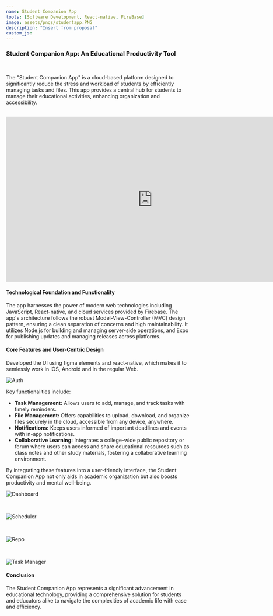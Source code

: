 ```yaml
---
name: Student Companion App
tools: [Software Development, React-native, FireBase]
image: assets/pngs/studentapp.PNG
description: "Insert from proposal"
custom_js: 
---
```



### Student Companion App: An Educational Productivity Tool

<br>

The "Student Companion App" is a cloud-based platform designed to significantly reduce the stress and workload of students by efficiently managing tasks and files. This app provides a central hub for students to manage their educational activities, enhancing organization and accessibility.

<br>

<iframe style="border: 1px solid rgba(0, 0, 0, 0.1);" width="800" height="450" src="https://www.figma.com/embed?embed_host=share&url=https%3A%2F%2Fwww.figma.com%2Fproto%2FWz3mCcQWMZ2bwIehV50OK6%2FLanding%3Fnode-id%3D17-46%26t%3DAIC9v5In6b0IUkJT-1" allowfullscreen></iframe>

<br>

#### Technological Foundation and Functionality

The app harnesses the power of modern web technologies including JavaScript, React-native, and cloud services provided by Firebase. The app's architecture follows the robust Model-View-Controller (MVC) design pattern, ensuring a clean separation of concerns and high maintainability. It utilizes Node.js for building and managing server-side operations, and Expo for publishing updates and managing releases across platforms.

#### Core Features and User-Centric Design

Developed the UI using figma elements and react-native, which makes it to semlessly work in iOS, Android and in the regular Web.


![Auth](https://raw.githubusercontent.com/RahulCvr/RahulCvr.github.io/main/assets/pngs/1.PNG)

Key functionalities include:
- **Task Management:** Allows users to add, manage, and track tasks with timely reminders.
- **File Management:** Offers capabilities to upload, download, and organize files securely in the cloud, accessible from any device, anywhere.
- **Notifications:** Keeps users informed of important deadlines and events with in-app notifications.
- **Collaborative Learning:** Integrates a college-wide public repository or forum where users can access and share educational resources such as class notes and other study materials, fostering a collaborative learning environment.

By integrating these features into a user-friendly interface, the Student Companion App not only aids in academic organization but also boosts productivity and mental well-being.

![Dashboard](https://raw.githubusercontent.com/RahulCvr/RahulCvr.github.io/main/assets/pngs/2.PNG)

<br>

![Scheduler](https://raw.githubusercontent.com/RahulCvr/RahulCvr.github.io/main/assets/pngs/3.PNG)

<br>

![Repo](https://raw.githubusercontent.com/RahulCvr/RahulCvr.github.io/main/assets/pngs/4.PNG)

<br>

![Task Manager](https://raw.githubusercontent.com/RahulCvr/RahulCvr.github.io/main/assets/pngs/6.PNG)

#### Conclusion

The Student Companion App represents a significant advancement in educational technology, providing a comprehensive solution for students and educators alike to navigate the complexities of academic life with ease and efficiency.